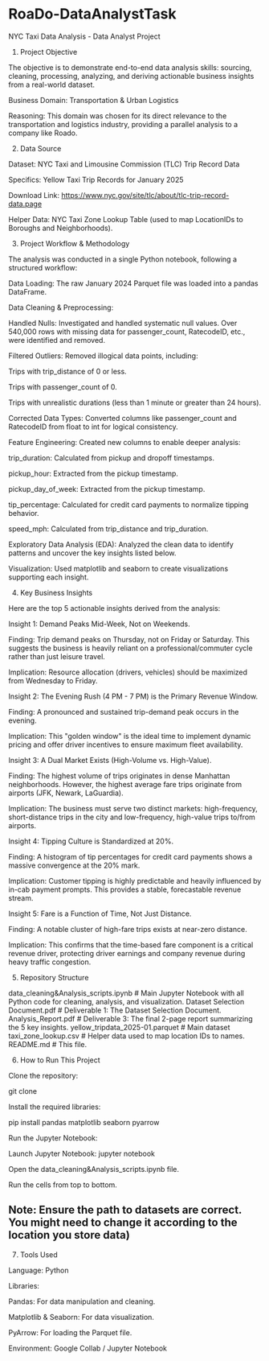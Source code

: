 # RoaDo-DataAnalystTask

NYC Taxi Data Analysis - Data Analyst Project

1. Project Objective

The objective is to demonstrate end-to-end data analysis skills: sourcing, cleaning, processing, analyzing, and deriving actionable business insights from a real-world dataset.

Business Domain: Transportation & Urban Logistics

Reasoning: This domain was chosen for its direct relevance to the transportation and logistics industry, providing a parallel analysis to a company like Roado.

2. Data Source

Dataset: NYC Taxi and Limousine Commission (TLC) Trip Record Data

Specifics: Yellow Taxi Trip Records for January 2025

Download Link: https://www.nyc.gov/site/tlc/about/tlc-trip-record-data.page

Helper Data: NYC Taxi Zone Lookup Table (used to map LocationIDs to Boroughs and Neighborhoods).

3. Project Workflow & Methodology

The analysis was conducted in a single Python notebook, following a structured workflow:

Data Loading: The raw January 2024 Parquet file was loaded into a pandas DataFrame.

Data Cleaning & Preprocessing:

Handled Nulls: Investigated and handled systematic null values. Over 540,000 rows with missing data for passenger_count, RatecodeID, etc., were identified and removed.

Filtered Outliers: Removed illogical data points, including:

Trips with trip_distance of 0 or less.

Trips with passenger_count of 0.

Trips with unrealistic durations (less than 1 minute or greater than 24 hours).

Corrected Data Types: Converted columns like passenger_count and RatecodeID from float to int for logical consistency.

Feature Engineering: Created new columns to enable deeper analysis:

trip_duration: Calculated from pickup and dropoff timestamps.

pickup_hour: Extracted from the pickup timestamp.

pickup_day_of_week: Extracted from the pickup timestamp.

tip_percentage: Calculated for credit card payments to normalize tipping behavior.

speed_mph: Calculated from trip_distance and trip_duration.

Exploratory Data Analysis (EDA): Analyzed the clean data to identify patterns and uncover the key insights listed below.

Visualization: Used matplotlib and seaborn to create visualizations supporting each insight.

4. Key Business Insights

Here are the top 5 actionable insights derived from the analysis:

Insight 1: Demand Peaks Mid-Week, Not on Weekends.

Finding: Trip demand peaks on Thursday, not on Friday or Saturday. This suggests the business is heavily reliant on a professional/commuter cycle rather than just leisure travel.

Implication: Resource allocation (drivers, vehicles) should be maximized from Wednesday to Friday.

Insight 2: The Evening Rush (4 PM - 7 PM) is the Primary Revenue Window.

Finding: A pronounced and sustained trip-demand peak occurs in the evening.

Implication: This "golden window" is the ideal time to implement dynamic pricing and offer driver incentives to ensure maximum fleet availability.

Insight 3: A Dual Market Exists (High-Volume vs. High-Value).

Finding: The highest volume of trips originates in dense Manhattan neighborhoods. However, the highest average fare trips originate from airports (JFK, Newark, LaGuardia).

Implication: The business must serve two distinct markets: high-frequency, short-distance trips in the city and low-frequency, high-value trips to/from airports.

Insight 4: Tipping Culture is Standardized at 20%.

Finding: A histogram of tip percentages for credit card payments shows a massive convergence at the 20% mark.

Implication: Customer tipping is highly predictable and heavily influenced by in-cab payment prompts. This provides a stable, forecastable revenue stream.

Insight 5: Fare is a Function of Time, Not Just Distance.

Finding: A notable cluster of high-fare trips exists at near-zero distance.

Implication: This confirms that the time-based fare component is a critical revenue driver, protecting driver earnings and company revenue during heavy traffic congestion.

5. Repository Structure

data_cleaning&Analysis_scripts.ipynb     # Main Jupyter Notebook with all Python code for cleaning, analysis, and visualization.
Dataset Selection Document.pdf           # Deliverable 1: The Dataset Selection Document.
Analysis_Report.pdf                      # Deliverable 3: The final 2-page report summarizing the 5 key insights.
yellow_tripdata_2025-01.parquet          # Main dataset
taxi_zone_lookup.csv                     # Helper data used to map location IDs to names.
README.md                                # This file.


6. How to Run This Project

Clone the repository:

git clone 


Install the required libraries:

pip install pandas matplotlib seaborn pyarrow


Run the Jupyter Notebook:

Launch Jupyter Notebook: jupyter notebook

Open the data_cleaning&Analysis_scripts.ipynb file.

Run the cells from top to bottom.

## Note: Ensure the path to datasets are correct. You might need to change it according to the location you store data)

7. Tools Used

Language: Python

Libraries:

Pandas: For data manipulation and cleaning.

Matplotlib & Seaborn: For data visualization.

PyArrow: For loading the Parquet file.

Environment: Google Collab / Jupyter Notebook
